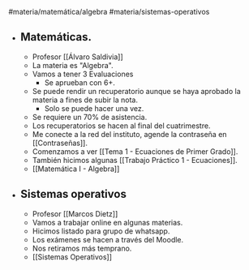 #materia/matemática/algebra #materia/sistemas-operativos 

- ## Matemáticas.
	- Profesor [[Álvaro Saldivia]]
	- La materia es "Algebra".
	- Vamos a tener 3 Evaluaciones
	    - Se aprueban con 6+.
	- Se puede rendir un recuperatorio aunque se haya aprobado la materia a fines de subir la nota.
	    - Solo se puede hacer una vez.
	- Se requiere un 70% de asistencia.
	- Los recuperatorios se hacen al final del cuatrimestre.
	- Me conecte a la red del instituto, agende la contraseña en [[Contraseñas]].
	- Comenzamos a ver [[Tema 1 - Ecuaciones de Primer Grado]].
	- También hicimos algunas [[Trabajo Práctico 1 - Ecuaciones]].
	- [[Matemática I - Algebra]]
- ## Sistemas operativos
	- Profesor [[Marcos Dietz]]
	- Vamos a trabajar online en algunas materias.
	- Hicimos listado para grupo de whatsapp.
	- Los exámenes se hacen a través del Moodle.
	- Nos retiramos más temprano.
	- [[Sistemas Operativos]]
